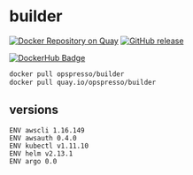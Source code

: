 # builder

[![Docker Repository on Quay](https://quay.io/repository/opspresso/builder/status "Docker Repository on Quay")](https://quay.io/repository/opspresso/builder)
[![GitHub release](https://img.shields.io/github/release/opspresso/builder.svg)](https://github.com/opspresso/builder/releases)

[![DockerHub Badge](http://dockeri.co/image/opspresso/builder)](https://hub.docker.com/r/opspresso/builder/)

```bash
docker pull opspresso/builder
docker pull quay.io/opspresso/builder
```

## versions

```
ENV awscli 1.16.149
ENV awsauth 0.4.0
ENV kubectl v1.11.10
ENV helm v2.13.1
ENV argo 0.0
```
